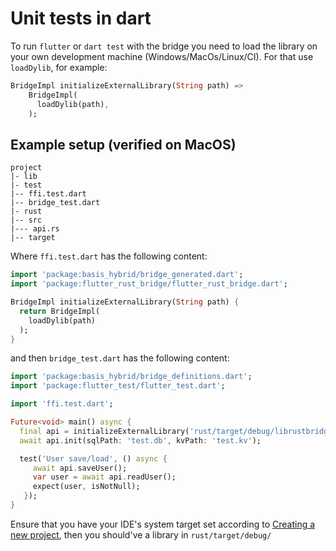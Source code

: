 # Unit tests in dart

To run `flutter` or `dart test` with the bridge you need to load the library on your own development machine (Windows/MacOs/Linux/CI). For that use `loadDylib`, for example:
```dart
BridgeImpl initializeExternalLibrary(String path) =>
    BridgeImpl(
      loadDylib(path),
    );
```
## Example setup (verified on MacOS)
```
project
|- lib
|- test
|-- ffi.test.dart
|-- bridge_test.dart
|- rust
|-- src
|--- api.rs
|-- target
```

Where `ffi.test.dart` has the following content:
```dart
import 'package:basis_hybrid/bridge_generated.dart';
import 'package:flutter_rust_bridge/flutter_rust_bridge.dart';

BridgeImpl initializeExternalLibrary(String path) {
  return BridgeImpl(
    loadDylib(path)
  );
}
```

and then `bridge_test.dart` has the following content:
```dart
import 'package:basis_hybrid/bridge_definitions.dart';
import 'package:flutter_test/flutter_test.dart';

import 'ffi.test.dart';

Future<void> main() async {
  final api = initializeExternalLibrary('rust/target/debug/librustbridge.dylib');
  await api.init(sqlPath: 'test.db', kvPath: 'test.kv');

  test('User save/load', () async {
     await api.saveUser();
     var user = await api.readUser();
     expect(user, isNotNull);
   });
}
``` 

Ensure that you have your IDE's system target set according to [Creating a new project](https://cjycode.com/flutter_rust_bridge/template/setup.html), then you should've a library in `rust/target/debug/`
